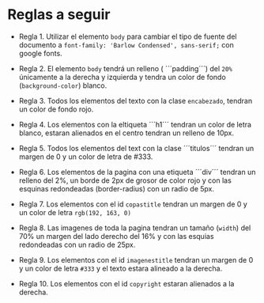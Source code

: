 # Reglas a seguir


* Regla 1. Utilizar el elemento ```body``` para cambiar el tipo de fuente del documento a ```font-family: 'Barlow Condensed', sans-serif;``` con google fonts.

* Regla 2. El elemento ```body``` tendrá un relleno ( ´´´padding´´´) del ```20%``` únicamente a la derecha y izquierda y tendra un color de fondo (```background-color```) blanco.

* Regla 3. Todos los elementos del texto con la clase ```encabezado```, tendran un color de fondo rojo.

* Regla 4. Los elementos con la eltiqueta ´´´h1´´´ tendran un color de letra blanco, estaran alienados en el centro tendran un relleno de 10px.

* Regla 5. Todos los elementos del text con la clase ´´´titulos´´´ tendran un margen de 0 y un color de letra de #333.

* Regla 6. Los elementos de la pagina con una etiqueta ´´´div´´´ tendran un relleno del 2%, un borde de 2px de grosor de color rojo y con las esquinas redondeadas (border-radius) con un radio de 5px.

* Regla 7. Los elementos con el id ```copastitle``` tendran un margen de 0 y un color de letra ```rgb(192, 163, 0)```

* Regla 8. Las imagenes de toda la pagina tendran un tamaño (```width```) del 70% un margen del lado derecho del 16% y con las esquias redondeadas con un radio de 25px.

* Regla 9. Los elementos con el id ```imagenestitle``` tendran un margen de 0 y un color de letra ```#333``` y el texto estara alineado a la derecha.

* Regla 10. Los elementos con el id ```copyright``` estaran alienados a la derecha.
